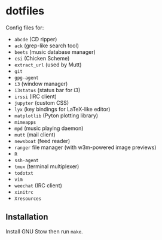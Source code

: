 # dotfiles

Config files for:

* `abcde` (CD ripper)
* `ack` (grep-like search tool)
* `beets` (music database manager)
* `csi` (Chicken Scheme)
* `extract_url` (used by Mutt)
* `git`
* `gpg-agent`
* `i3` (window manager) 
* `i3status` (status bar for i3)
* `irssi` (IRC client)
* `jupyter` (custom CSS)
* `lyx` (key bindings for LaTeX-like editor)
* `matplotlib` (Pyton plotting library)
* `mimeapps`
* `mpd` (music playing daemon)
* `mutt` (mail client)
* `newsboat` (feed reader)
* `ranger` file manager (with w3m-powered image previews)
* `R`
* `ssh-agent`
* `tmux` (terminal multiplexer)
* `todotxt`
* `vim`
* `weechat` (IRC client)
* `xinitrc`
* `Xresources`

## Installation

Install GNU Stow then run `make`.  
